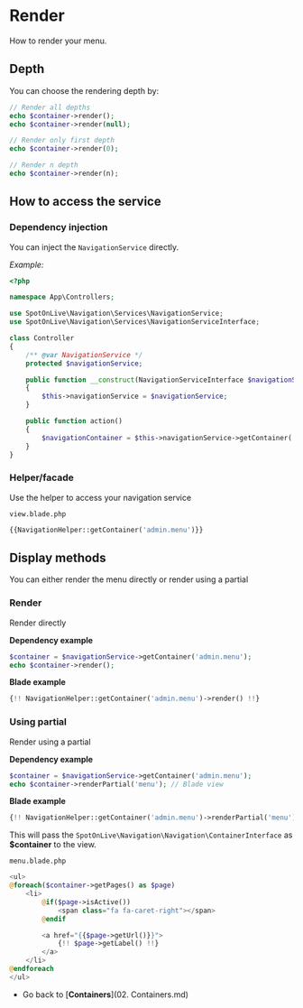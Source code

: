 # Render
How to render your menu.

## Depth
You can choose the rendering depth by:

```php
// Render all depths
echo $container->render();
echo $container->render(null);

// Render only first depth
echo $container->render(0);

// Render n depth
echo $container->render(n);
```

## How to access the service

### Dependency injection
You can inject the `NavigationService` directly.

*Example:*
```php
<?php

namespace App\Controllers;

use SpotOnLive\Navigation\Services\NavigationService;
use SpotOnLive\Navigation\Services\NavigationServiceInterface;

class Controller
{
    /** @var NavigationService */
    protected $navigationService;

    public function __construct(NavigationServiceInterface $navigationService)
    {
        $this->navigationService = $navigationService;
    }

    public function action()
    {
        $navigationContainer = $this->navigationService->getContainer('admin.menu');
    }
}
```

### Helper/facade
Use the helper to access your navigation service

`view.blade.php`
```php
{{NavigationHelper::getContainer('admin.menu')}}
```

## Display methods
You can either render the menu directly or render using a partial

### Render
Render directly

**Dependency example**
```php
$container = $navigationService->getContainer('admin.menu');
echo $container->render();
```

**Blade example**
```php
{!! NavigationHelper::getContainer('admin.menu')->render() !!}
```

### Using partial
Render using a partial

**Dependency example**
```php
$container = $navigationService->getContainer('admin.menu');
echo $container->renderPartial('menu'); // Blade view
```

**Blade example**
```php
{!! NavigationHelper::getContainer('admin.menu')->renderPartial('menu') !!}
```

This will pass the `SpotOnLive\Navigation\Navigation\ContainerInterface` as **$container** to the view.

`menu.blade.php`
```php
<ul>
@foreach($container->getPages() as $page)
    <li>
        @if($page->isActive())
            <span class="fa fa-caret-right"></span>
        @endif

        <a href="{{$page->getUrl()}}">
            {!! $page->getLabel() !!}
        </a>
    </li>
@endforeach
</ul>
```
* Go back to [**Containers**](02. Containers.md)